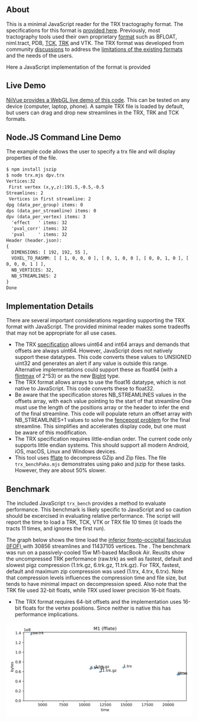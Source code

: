 ## About

This is a minimal JavaScript reader for the TRX tractography format. The specifications for this format is [provided here](https://github.com/frheault/tractography_file_format/blob/master/trx_file_memmap/specifications.md). Previously, most tractography tools used their own proprietary [format](https://www.nitrc.org/plugins/mwiki/index.php/surfice:MainPage#Supported_Formats) such as BFLOAT, niml.tract, PDB, [TCK](https://mrtrix.readthedocs.io/en/latest/getting_started/image_data.html#tracks-file-format-tck), [TRK](http://trackvis.org/docs/?subsect=fileformat) and VTK. The TRX format was developed from community [discussions](https://github.com/nipy/nibabel/issues/942) to address the [limitations of the existing formats](https://docs.google.com/document/d/1GOOlG42rB7dlJizu2RfaF5XNj_pIaVl_6rtBSUhsgbE/edit#heading=h.c6igqydj1hrf) and the needs of the users. 

Here a JavaScript implementation of the format is provided

## Live Demo

[NiiVue provides a WebGL live demo of this code](https://niivue.github.io/niivue/features/tracts.html). This can be tested on any device (computer, laptop, phone). A sample TRX file is loaded by default, but users can drag and drop new streamlines in the TRX, TRK and TCK formats.

## Node.JS Command Line Demo

The example code allows the user to specify a trx file and will display properties of the file.

```
$ npm install jszip
$ node trx.mjs dpv.trx
Vertices:32
 First vertex (x,y,z):191.5,-0.5,-0.5
Streamlines: 2
 Vertices in first streamline: 2
dpg (data_per_group) items: 0
dps (data_per_streamline) items: 0
dpv (data_per_vertex) items: 3
  'effect   ' items: 32
  'pval_corr' items: 32
  'pval     ' items: 32
Header (header.json):
{
  DIMENSIONS: [ 192, 192, 55 ],
  VOXEL_TO_RASMM: [ [ 1, 0, 0, 0 ], [ 0, 1, 0, 0 ], [ 0, 0, 1, 0 ], [ 0, 0, 0, 1 ] ],
  NB_VERTICES: 32,
  NB_STREAMLINES: 2
}
Done
```

## Implementation Details

There are several important considerations regarding supporting the TRX format with JavaScript. The provided minimal reader makes some tradeoffs that may not be appropriate for all use cases.

 - The TRX [specification](https://github.com/frheault/tractography_file_format/blob/master/trx_file_memmap/specifications.md) allows uint64 and int64 arrays and demands that offsets are always uint64. However, JavaScript does not natively support these datatypes. This code converts these values to UNSIGNED uint32 and generates an alert if any value is outside this range. Alternative implementations could support these as float64 (with a [flintmax](https://www.mathworks.com/help/matlab/ref/flintmax.html) of 2^53) or as the new [BigInt](https://www.smashingmagazine.com/2019/07/essential-guide-javascript-newest-data-type-bigint/) type.
 - The TRX format allows arrays to use the float16 datatype, which is not native to JavaScript. This code converts these to float32.
 - Be aware that the specification stores NB_STREAMLINES values in the offsets array, with each value pointing to the start of that streamline One must use the length of the positions array or the header to infer the end of the final streamline. This code will populate return an offset array with NB_STREAMLINES+1 values to solve the [fencepost problem](https://icarus.cs.weber.edu/~dab/cs1410/textbook/3.Control/fencepost.html) for the final streamline. This simplifies and accelerates display code, but one must be aware of this modification.
 - The TRX specification requires little-endian order. The current code only supports little endian systems. This should support all modern Android, iOS, macOS, Linux and Windows devices.
 - This tool uses [fflate](https://github.com/101arrowz/fflate) to decompress GZip and Zip files. The file `trx_benchPako.mjs` demonstrates using pako and jszip for these tasks. However, they are about 50% slower.

## Benchmark

The included JavaScript `trx_bench` provides a method to evaluate performance. This benchmark is likely specific to JavaScript and so caution should be excercised in evaluating relative performance. The script will report the time to load a TRK, TCK, VTK or TRX file 10 times (it loads the tracts 11 times, and ignores the first run).

The graph below shows the time load the [inferior fronto-occipital fasciculus (IFOF) ](https://brain.labsolver.org/hcp_trk_atlas.html) with 30856 streamlines and 11437105 vertices. The . The benchmark was run on a passively-cooled 15w M1-based MacBook Air. Reuslts show the uncompressed TRK performance (raw.trk) as well as fastest, default and slowest pigz compression (1.trk.gz, 6.trk.gz, 11.trk.gz). For TRX, fastest, default and maximum zip compression was used (1.trx, 4.trx, 6.trx). Note that compression levels influences the compression time and file size, but tends to have minimal impact on decompression speed. Also note that the TRK file used 32-bit floats, while TRX used lower precision 16-bit floats.
 - The TRX format requires 64-bit offsets and the implementation uses 16-bit floats for the vertex positions. Since neither is native this has performance implications.

![M1 Performance](M1.png)

